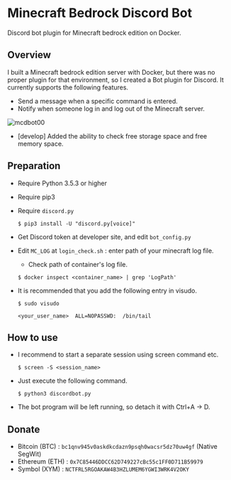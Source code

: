 # Minecraft Bedrock Discord Bot

Discord bot plugin for Minecraft bedrock edition on Docker.

## Overview

I built a Minecraft bedrock edition server with Docker, but there was no proper plugin for that environment, so I created a Bot plugin for Discord. It currently supports the following features.

- Send a message when a specific command is entered.
- Notify when someone log in and log out of the Minecraft server.

![mcdbot00](https://kosukelab.com/share/minecraft-discord-bot.png)

- [develop] Added the ability to check free storage space and free memory space.

## Preparation

- Require Python 3.5.3 or higher
- Require pip3
- Require `discord.py`

  ```(text)
  $ pip3 install -U "discord.py[voice]"
  ```

- Get Discord token at developer site, and edit `bot_config.py`
- Edit `MC_LOG` at `login_check.sh` : enter path of your minecraft log file.
  - Check path of container's log file.
  
  ```(text)
  $ docker inspect <container_name> | grep 'LogPath'
  ```

- It is recommended that you add the following entry in visudo.

  ```(text)
  $ sudo visudo

  <your_user_name>  ALL=NOPASSWD:  /bin/tail
  ```

## How to use

- I recommend to start a separate session using screen command etc.
  
  ```(text)
  $ screen -S <session_name>
  ```

- Just execute the following command.

  ```(text)
  $ python3 discordbot.py
  ```

- The bot program will be left running, so detach it with Ctrl+A → D.

## Donate

- Bitcoin (BTC) : `bc1qnv945v0askdkcdazn9psqh0wacsr5dz70uw4gf`    (Native SegWit)
- Ethereum (ETH) : `0x7C85446DDCC62D749227cBc55c1FF0D711B59979`
- Symbol (XYM) : `NCTFRL5RGOAKAW4B3HZLUMEM6YGWI3WRK4V2OKY`
